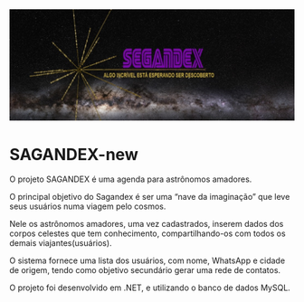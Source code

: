 <img src=logo.jpg/>

<h1>SAGANDEX-new</h1>

O projeto SAGANDEX é uma agenda para astrônomos amadores. 

O principal objetivo do Sagandex é ser uma “nave da imaginação” que leve seus usuários numa viagem pelo cosmos. 

Nele os astrônomos amadores, uma vez cadastrados, inserem dados dos corpos celestes que tem conhecimento, compartilhando-os com todos os demais viajantes(usuários). 

O sistema fornece uma lista dos usuários, com nome, WhatsApp e cidade de origem, tendo como objetivo secundário gerar uma rede de contatos.

O projeto foi desenvolvido em .NET, e utilizando o banco de dados MySQL.
